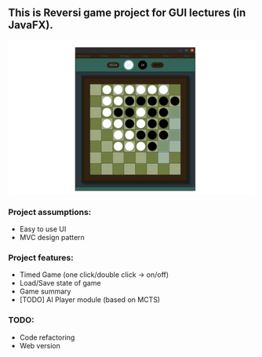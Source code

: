 ## This is Reversi game project for GUI lectures (in JavaFX).

![Image](reversi-game/resource/reversi.png)

### Project assumptions:

 * Easy to use UI
 * MVC design pattern

 ### Project features:
 
 * Timed Game (one click/double click -> on/off)
 * Load/Save state of game
 * Game summary
 * [TODO] AI Player module (based on MCTS)

  ### TODO:
  * Code refactoring
  * Web version
 